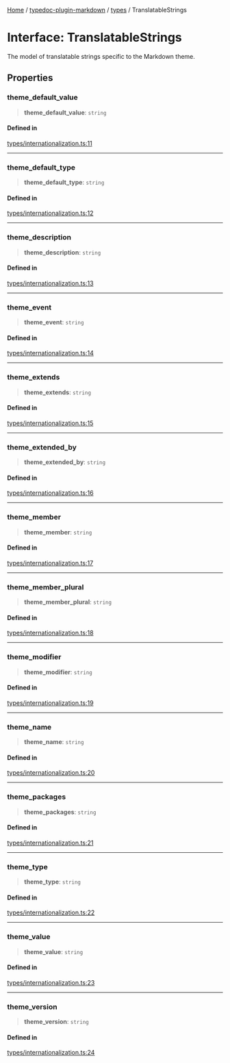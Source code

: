 [Home](../../../README.md) / [typedoc-plugin-markdown](../../README.md) / [types](../README.md) / TranslatableStrings

# Interface: TranslatableStrings

The model of translatable strings specific to the Markdown theme.

## Properties

### theme\_default\_value

> **theme\_default\_value**: `string`

#### Defined in

[types/internationalization.ts:11](https://github.com/typedoc2md/typedoc-plugin-markdown/blob/7934b23566f374f44fe6de5fd9240ab185bf799f/packages/typedoc-plugin-markdown/src/types/internationalization.ts#L11)

***

### theme\_default\_type

> **theme\_default\_type**: `string`

#### Defined in

[types/internationalization.ts:12](https://github.com/typedoc2md/typedoc-plugin-markdown/blob/7934b23566f374f44fe6de5fd9240ab185bf799f/packages/typedoc-plugin-markdown/src/types/internationalization.ts#L12)

***

### theme\_description

> **theme\_description**: `string`

#### Defined in

[types/internationalization.ts:13](https://github.com/typedoc2md/typedoc-plugin-markdown/blob/7934b23566f374f44fe6de5fd9240ab185bf799f/packages/typedoc-plugin-markdown/src/types/internationalization.ts#L13)

***

### theme\_event

> **theme\_event**: `string`

#### Defined in

[types/internationalization.ts:14](https://github.com/typedoc2md/typedoc-plugin-markdown/blob/7934b23566f374f44fe6de5fd9240ab185bf799f/packages/typedoc-plugin-markdown/src/types/internationalization.ts#L14)

***

### theme\_extends

> **theme\_extends**: `string`

#### Defined in

[types/internationalization.ts:15](https://github.com/typedoc2md/typedoc-plugin-markdown/blob/7934b23566f374f44fe6de5fd9240ab185bf799f/packages/typedoc-plugin-markdown/src/types/internationalization.ts#L15)

***

### theme\_extended\_by

> **theme\_extended\_by**: `string`

#### Defined in

[types/internationalization.ts:16](https://github.com/typedoc2md/typedoc-plugin-markdown/blob/7934b23566f374f44fe6de5fd9240ab185bf799f/packages/typedoc-plugin-markdown/src/types/internationalization.ts#L16)

***

### theme\_member

> **theme\_member**: `string`

#### Defined in

[types/internationalization.ts:17](https://github.com/typedoc2md/typedoc-plugin-markdown/blob/7934b23566f374f44fe6de5fd9240ab185bf799f/packages/typedoc-plugin-markdown/src/types/internationalization.ts#L17)

***

### theme\_member\_plural

> **theme\_member\_plural**: `string`

#### Defined in

[types/internationalization.ts:18](https://github.com/typedoc2md/typedoc-plugin-markdown/blob/7934b23566f374f44fe6de5fd9240ab185bf799f/packages/typedoc-plugin-markdown/src/types/internationalization.ts#L18)

***

### theme\_modifier

> **theme\_modifier**: `string`

#### Defined in

[types/internationalization.ts:19](https://github.com/typedoc2md/typedoc-plugin-markdown/blob/7934b23566f374f44fe6de5fd9240ab185bf799f/packages/typedoc-plugin-markdown/src/types/internationalization.ts#L19)

***

### theme\_name

> **theme\_name**: `string`

#### Defined in

[types/internationalization.ts:20](https://github.com/typedoc2md/typedoc-plugin-markdown/blob/7934b23566f374f44fe6de5fd9240ab185bf799f/packages/typedoc-plugin-markdown/src/types/internationalization.ts#L20)

***

### theme\_packages

> **theme\_packages**: `string`

#### Defined in

[types/internationalization.ts:21](https://github.com/typedoc2md/typedoc-plugin-markdown/blob/7934b23566f374f44fe6de5fd9240ab185bf799f/packages/typedoc-plugin-markdown/src/types/internationalization.ts#L21)

***

### theme\_type

> **theme\_type**: `string`

#### Defined in

[types/internationalization.ts:22](https://github.com/typedoc2md/typedoc-plugin-markdown/blob/7934b23566f374f44fe6de5fd9240ab185bf799f/packages/typedoc-plugin-markdown/src/types/internationalization.ts#L22)

***

### theme\_value

> **theme\_value**: `string`

#### Defined in

[types/internationalization.ts:23](https://github.com/typedoc2md/typedoc-plugin-markdown/blob/7934b23566f374f44fe6de5fd9240ab185bf799f/packages/typedoc-plugin-markdown/src/types/internationalization.ts#L23)

***

### theme\_version

> **theme\_version**: `string`

#### Defined in

[types/internationalization.ts:24](https://github.com/typedoc2md/typedoc-plugin-markdown/blob/7934b23566f374f44fe6de5fd9240ab185bf799f/packages/typedoc-plugin-markdown/src/types/internationalization.ts#L24)
